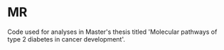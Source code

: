# MR
Code used for analyses in Master's thesis titled 'Molecular pathways of type 2 diabetes in cancer development'. 
